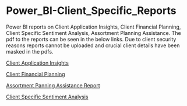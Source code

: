 # Power_BI-Client_Specific_Reports
Power BI reports on Client Application Insights, Client Financial Planning, Client Specific Sentiment Analysis, Assortment Planning Assistance.
The pdf to the reports can be seen in the below links. Due to client security reasons reports cannot be uploaded and crucial client details have been masked in the pdfs. 

[Client Application Insights](https://github.com/SuvarnaDalin/Power_BI-Client_Specific_Reports/blob/main/Client_Application_Insights.pdf)


[Client Financial Planning](https://github.com/SuvarnaDalin/Power_BI-Client_Specific_Reports/blob/main/Client_Financial_Planning.pdf)


[Assortment Panning Assistance Report](https://github.com/SuvarnaDalin/Power_BI-Client_Specific_Reports/blob/main/Assortment_Planning_Assistance.pdf)


[Client Specific Sentiment Analysis](https://github.com/SuvarnaDalin/Power_BI-Client_Specific_Reports/blob/main/Client_Specific_Sentiment_Analysis.pdf)

